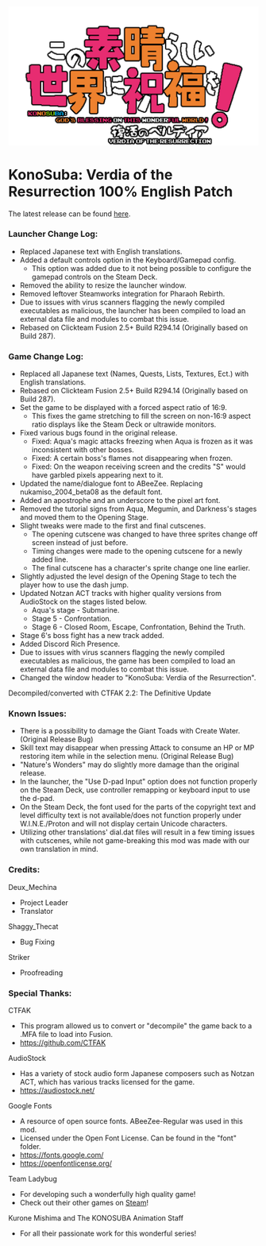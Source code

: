 ![Logo](https://github.com/YunyunsFriends/Konosuba-Verdia-EN-Full/blob/c15937e56e6404d2c7b5bf7da0acba5da8374be7/githubassets/Logo.png)
# KonoSuba: Verdia of the Resurrection 100% English Patch

The latest release can be found [here](https://github.com/YunyunsFriends/Konosuba-Verdia-EN-Full/releases).

### Launcher Change Log:

- Replaced Japanese text with English translations.
- Added a default controls option in the Keyboard/Gamepad config.
	- This option was added due to it not being possible to configure the gamepad controls on the Steam Deck.
- Removed the ability to resize the launcher window.
- Removed leftover Steamworks integration for Pharaoh Rebirth.
- Due to issues with virus scanners flagging the newly compiled executables as malicious, the launcher has been compiled to load an external data file and modules to combat this issue.
- Rebased on Clickteam Fusion 2.5+ Build R294.14 (Originally based on Build 287).

### Game Change Log:

- Replaced all Japanese text (Names, Quests, Lists, Textures, Ect.) with English translations.
- Rebased on Clickteam Fusion 2.5+ Build R294.14 (Originally based on Build 287).
- Set the game to be displayed with a forced aspect ratio of 16:9.
	- This fixes the game stretching to fill the screen on non-16:9 aspect ratio displays like the Steam Deck or ultrawide monitors.
- Fixed various bugs found in the original release.
	- Fixed: Aqua's magic attacks freezing when Aqua is frozen as it was inconsistent with other bosses.
	- Fixed: A certain boss's flames not disappearing when frozen.
	- Fixed: On the weapon receiving screen and the credits "S" would have garbled pixels appearing next to it.
- Updated the name/dialogue font to ABeeZee. Replacing nukamiso_2004_beta08 as the default font.
- Added an apostrophe and an underscore to the pixel art font.
- Removed the tutorial signs from Aqua, Megumin, and Darkness's stages and moved them to the Opening Stage.
- Slight tweaks were made to the first and final cutscenes.
	- The opening cutscene was changed to have three sprites change off screen instead of just before.
	- Timing changes were made to the opening cutscene for a newly added line.
	- The final cutscene has a character's sprite change one line earlier.
- Slightly adjusted the level design of the Opening Stage to tech the player how to use the dash jump.
- Updated Notzan ACT tracks with higher quality versions from AudioStock on the stages listed below.
	- Aqua's stage - Submarine.
	- Stage 5 - Confrontation.
	- Stage 6 - Closed Room, Escape, Confrontation, Behind the Truth.
- Stage 6's boss fight has a new track added.
- Added Discord Rich Presence.
- Due to issues with virus scanners flagging the newly compiled executables as malicious, the game has been compiled to load an external data file and modules to combat this issue.
- Changed the window header to "KonoSuba: Verdia of the Resurrection".

Decompiled/converted with CTFAK 2.2: The Definitive Update

### Known Issues:

- There is a possibility to damage the Giant Toads with Create Water. (Original Release Bug)
- Skill text may disappear when pressing Attack to consume an HP or MP restoring item while in the selection menu. (Original Release Bug)
- "Nature's Wonders" may do slightly more damage than the original release.
- In the launcher, the "Use D-pad Input" option does not function properly on the Steam Deck, use controller remapping or keyboard input to use the d-pad.
- On the Steam Deck, the font used for the parts of the copyright text and level difficulty text is not available/does not function properly under W.I.N.E./Proton and will not display certain Unicode characters.
- Utilizing other translations' dial.dat files will result in a few timing issues with cutscenes, while not game-breaking this mod was made with our own translation in mind.

### Credits:

Deux_Mechina
- Project Leader
- Translator

Shaggy_Thecat
- Bug Fixing
	
Striker
- Proofreading

### Special Thanks:

CTFAK
- This program allowed us to convert or "decompile" the game back to a .MFA file to load into Fusion.
- https://github.com/CTFAK

AudioStock
- Has a variety of stock audio form Japanese composers such as Notzan ACT, which has various tracks licensed for the game.
- https://audiostock.net/

Google Fonts
- A resource of open source fonts. ABeeZee-Regular was used in this mod.
- Licensed under the Open Font License. Can be found in the "font" folder.
- https://fonts.google.com/
- https://openfontlicense.org/

Team Ladybug
- For developing such a wonderfully high quality game!
- Check out their other games on [Steam](https://store.steampowered.com/search/?developer=Team%20Ladybug)!

Kurone Mishima and The KONOSUBA Animation Staff
- For all their passionate work for this wonderful series!

